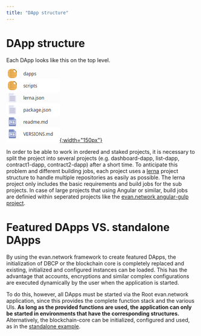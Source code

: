 ```yaml
---
title: "DApp structure"
---
```

# DApp structure
Each DApp looks like this on the top level.

[![dapps-tutorial - directory](/public/dapps/hello-world/dapps-tutorial-dir-structure.png){:width="150px"}](/public/dapps/hello-world/dapps-tutorial-dir-structure.png)

In order to be able to work in ordered and staked projects, it is necessary to split the project into several projects (e.g. dashboard-dapp, list-dapp, contract1-dapp, contract2-dapp) after a short time. To anticipate this problem and different building jobs, each project uses a [lerna](https://github.com/lerna/lerna) project structure to handle multiple repositories as easily as possible. The lerna project only includes the basic requirements and build jobs for the sub projects. In case of large projects that using Angular or similar, build jobs are definied within seperated projects like the [evan.network angular-gulp project](https://github.com/evannetwork/dapp-gulp).

# Featured DApps VS. standalone DApps
By using the evan.network framework to create featured DApps, the initialization of DBCP or the blockchain core is completely replaced and existing, initialized and configured instances can be loaded. This has the advantage that accounts, encryptions and similar complex configurations are executed dynamically by the user when the application is started.

To do this, however, all DApps must be started via the Root evan.network application, since this provides the complete function stack and the various UIs. **As long as the provided functions are used, the application can only be started in environments that have the corresponding structures.** Alternatively, the blockchain-core can be initialized, configured and used, as in the [standalone example](/dapps/standalone/standalone).

